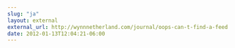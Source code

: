 ```yaml
---
slug: "ja"
layout: external
external_url: http://wynnnetherland.com/journal/oops-can-t-find-a-feed
date: 2012-01-13T12:04:21-06:00
---
```

